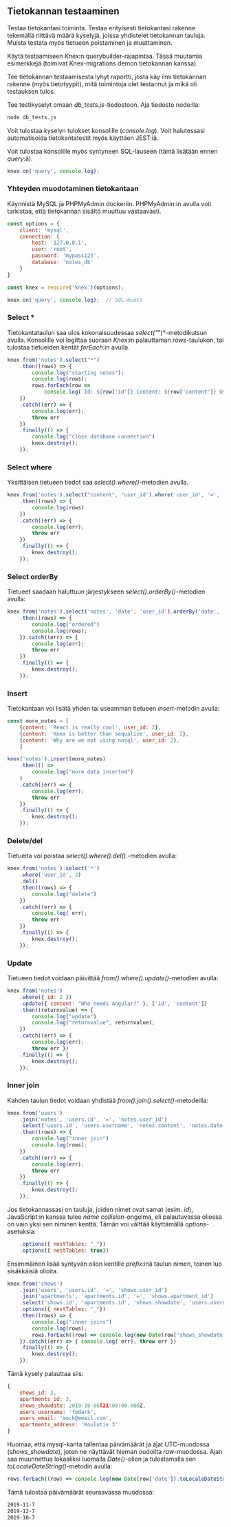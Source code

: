 ## Tietokannan testaaminen

Testaa tietokantasi toiminta. Testaa erityisesti tietokantasi rakenne tekemällä riittävä määrä kyselyjä, joissa yhdistelet tietokannan tauluja. Muista testata myös tietueen poistaminen ja muuttaminen.

Käytä testaamiseen *Knex*:n querybuilder-rajapintaa. Tässä muutamia esimerkkejä (toimivat Knex-migrations demon tietokannan kanssa).

Tee tietokannan testaamisesta lyhyt raportti, josta käy ilmi tietokannan rakenne (myös tietotyypit), mitä toimintoja olet testannut ja mikä oli testauksen tulos.

Tee testikyselyt omaan *db_tests.js*-tiedostoon. Aja tiedosto node:lla:

```cmd
node db_tests.js
```

Voit tulostaa kyselyn tulokset konsolille (*console.log*). Voit halutessasi automatisoida tietokantatestit myös käyttäen JEST:iä.

Voit tulostaa konsolille myös syntyneen SQL-lauseen (tämä lisätään ennen *query*:ä).

```js
knex.on('query', console.log);
```

### Yhteyden muodotaminen tietokantaan

Käynnistä MySQL ja PHPMyAdmin dockeriin. PHPMyAdmin:in avulla voit tarkistaa, että tietokannan sisältö muuttuu vastaavasti.

```js
const options = {
    client: 'mysql',
    connection: {
        host: '127.0.0.1',
        user: 'root',
        password: 'mypass123',
        database: 'notes_db'
    }
}

const knex = require('knex')(options);

knex.on('query', console.log);  // SQL-muoto
```

### Select *

Tietokantataulun saa ulos kokonaisuudessaa *select("*")*-metodikutsun avulla. Konsolille voi logittaa suoraan *Knex*:in palauttaman *rows*-taulukon, tai tulostaa tietueiden kentät *forEach*:in avulla.

```js
knex.from('notes').select("*")
    .then((rows) => {
        console.log("starting notes");
        console.log(rows);
        rows.forEach(row => 
            console.log(`Id: ${row['id']} Content: ${row['content']} User_id: ${row['user_id']}`));
    })
    .catch((err) => {
        console.log(err); 
        throw err 
    })
    .finally(() => {
        console.log("close database connection")
        knex.destroy();
    });
```

### Select where

Yksittäisen tietueen tiedot saa *select().where()*-metodien avulla.

```js
knex.from('notes').select("content", "user_id").where('user_id', '=', '1')
    .then((rows) => {
        console.log(rows)
    })
    .catch((err) => { 
        console.log(err); 
        throw err
    })
    .finally(() => {
        knex.destroy();
    });
```

### Select orderBy

Tietueet saadaan haluttuun järjestykseen *select().orderBy()*-metodien avulla:

```js
knex.from('notes').select('notes', 'date', 'user_id').orderBy('date', 'asc')
    .then((rows) => {
        console.log("ordered")
        console.log(rows);
    }).catch((err) => { 
        console.log(err); 
        throw err
    })
    .finally(() => {
        knex.destroy();
    });
```

### Insert

Tietokantaan voi lisätä yhden tai useamman tietueen *insert*-metodin avulla:

```js
const more_notes = [
    {content: 'React is really cool', user_id: 2},
    {content: 'Knex is better than sequalize', user_id: 2},
    {content: 'Why are we not using nosql', user_id: 2},
    ]

knex('notes').insert(more_notes)
    .then(() => 
        console.log("more data inserted")
    )
    .catch((err) => { 
        console.log(err); 
        throw err
    })
    .finally(() => {
        knex.destroy();
    });
```

### Delete/del

Tietueita voi poistaa *select().where().del().*-metodien avulla:

```js
knex.from('notes').select('*')
    .where('user_id', 2)
    .del()
    .then((rows) => {
        console.log("delete")
    })
    .catch((err) => { 
        console.log( err); 
        throw err
    })
    .finally(() => {
        knex.destroy();
    });
```

### Update

Tietueen tiedot voidaan päivittää *from().where().update()*-metodien avulla:

```js
knex.from('notes')
    .where({ id: 2 })
    .update({ content: "Who needs Angular?" }, ['id', 'content']) 
    .then((returnvalue) => {
        console.log("update")
        console.log("returnvalue", returnvalue);
    })
    .catch((err) => { 
        console.log(err); 
        throw err })
    .finally(() => {
        knex.destroy();
    });
```

### Inner join

Kahden taulun tiedot voidaan yhdistää *from().join().select()*-metodeilla:

```js
knex.from('users')
    .join('notes', 'users.id', '=', 'notes.user_id')
    .select('users.id', 'users.username', 'notes.content', 'notes.date')
    .then((rows) => {
        console.log("inner join")
        console.log(rows);
    })
    .catch((err) => { 
        console.log(err); 
        throw err
    })
    .finally(() => {
        knex.destroy();
    });
```

Jos tietokannassasi on tauluja, joiden nimet ovat samat (esim. *id*), JavaScript:in kanssa tulee *name collision*-ongelma, eli palautuvassa oliossa on vain yksi sen niminen kenttä. Tämän voi välttää käyttämällä *options*-asetuksia:

```js
    .options({ nestTables: "_"})
    .options({ nestTables: true})
```

Ensimmäinen lisää syntyvän olion kentille *prefix*:inä taulun nimen, toinen luo sisäkkäisiä olioita.

```js
knex.from('shows')
    .join('users', 'users.id', '=', 'shows.user_id')
    .join('apartments', 'apartments.id', '=', 'shows.apartment_id')
    .select('shows.id', 'apartments.id', 'shows.showdate', 'users.username', 'users.email', 'apartments.address')
    .options({ nestTables: "_"})
    .then((rows) => {
        console.log("inner joins")
        console.log(rows);
        rows.forEach((row) => console.log(new Date(row['shows_showdate']).toLocaleDateString()))
    }).catch((err) => { console.log( err); throw err })
    .finally(() => {
        knex.destroy();
    });
```

Tämä kysely palauttaa siis:

```js
{
    shows_id: 3,
    apartments_id: 3,
    shows_showdate: 2019-10-06T21:00:00.000Z,
    users_username: 'fodark',
    users_email: 'mock@email.com',
    apartments_address: 'Koulutie 3'
}
```

Huomaa, että mysql-kanta tallentaa päivämäärät ja ajat UTC-muodossa (*shows_showdate*), joten ne näyttävät hieman oudoilta *raw*-muodossa. Ajan saa muunnettua lokaaliksi luomalla *Date()*-olion ja tulostamalla sen *toLocaleDateString()*-metodin avulla:

```js
rows.forEach((row) => console.log(new Date(row['date']).toLocaleDateString()))
```

Tämä tulostaa päivämäärät seuraavassa muodossa:

```cmd
2019-11-7
2019-12-7
2019-10-7
```